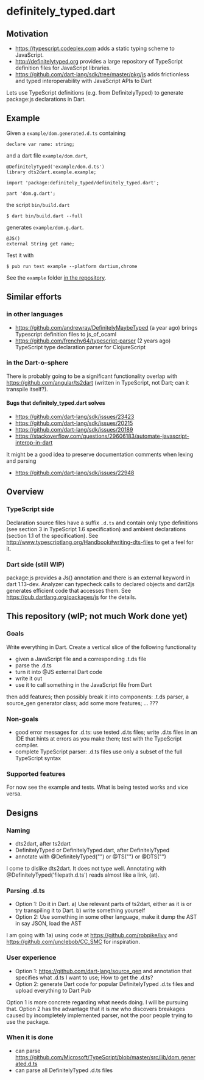 # definitely_typed.dart

## Motivation

 * https://typescript.codeplex.com adds a static typing scheme to JavaScript.
 * http://definitelytyped.org provides a large repository of TypeScript definition files for JavaScript libraries.
 * https://github.com/dart-lang/sdk/tree/master/pkg/js adds frictionless and typed interoperability with JavaScript APIs to Dart

Lets use TypeScript definitions (e.g. from DefinitelyTyped) to generate package:js declarations in Dart.

## Example

Given a `example/dom.generated.d.ts` containing

    declare var name: string;

and a dart file `example/dom.dart`,

    @DefinitelyTyped('example/dom.d.ts')
    library dts2dart.example.example;

    import 'package:definitely_typed/definitely_typed.dart';

    part 'dom.g.dart';

the script `bin/build.dart` 

    $ dart bin/build.dart --full

generates `example/dom.g.dart`.

    @JS()
    external String get name;

Test it with

    $ pub run test example --platform dartium,chrome

See the `example` folder [in the repository](https://github.com/jirkadanek/definitely_typed).

## Similar efforts

### in other languages

 * https://github.com/andrewray/DefinitelyMaybeTyped (a year ago) brings Typescript definition files to js_of_ocaml
 * https://github.com/frenchy64/typescript-parser (2 years ago) TypeScript type declaration parser for ClojureScript

### in the Dart-o-sphere

There is probably going to be a significant functionality overlap with https://github.com/angular/ts2dart (written in TypeScript, not Dart; can it transpile itself?).

#### Bugs that definitely_typed.dart solves

 * https://github.com/dart-lang/sdk/issues/23423
 * https://github.com/dart-lang/sdk/issues/20215
 * https://github.com/dart-lang/sdk/issues/20189
 * https://stackoverflow.com/questions/29606183/automate-javascript-interop-in-dart
 
It might be a good idea to preserve documentation comments when lexing and parsing
 
 * https://github.com/dart-lang/sdk/issues/22948

## Overview

### TypeScript side

Declaration source files have a suffix `.d.ts` and contain only type definitions (see section 3 in TypeScript 1.6 specification) and ambient declarations (section 1.1 of the specification). See http://www.typescriptlang.org/Handbook#writing-dts-files to get a feel for it.

### Dart side (still WIP)

package:js provides a Js() annotation and there is an external keyword in dart 1.13-dev. Analyzer can typecheck calls to declared objects and dart2js generates efficient code that accesses them. See https://pub.dartlang.org/packages/js for the details.

## This repository (wIP; not much Work done yet)

### Goals

Write everything in Dart. Create a vertical slice of the following functionality

  - given a JavaScript file and a corresponding .t.ds file
  - parse the .d.ts
  - turn it into @JS external Dart code
  - write it out
  - use it to call something in the JavaScript file from Dart

then add features; then possibly break it into components: .t.ds parser, a source_gen generator class; add some more features; ... ???

### Non-goals

  - good error messages for .d.ts: use tested .d.ts files; write .d.ts files in an IDE that hints at errors as you make them; test with the TypeScript compiler.
  - complete TypeScript parser: .d.ts files use only a subset of the full TypeScript syntax

### Supported features

For now see the example and tests. What is being tested works and vice versa.

## Designs

### Naming

  - dts2dart, after ts2dart
  - DefinitelyTyped or DefinitelyTyped.dart, after DefinitelyTyped
  - annotate with @DefinitelyTyped("") or @TS("") or @DTS("")
  
I come to dislike dts2dart. It does not type well. Annotating with @DefinitelyTyped('filepath.d.ts') reads almost like a link, (at).

### Parsing .d.ts

  - Option 1: Do it in Dart. a) Use relevant parts of ts2dart, either as it is or try transpiling it to Dart. b) write something yourself
  - Option 2: Use something in some other language, make it dump the AST in say JSON, load the AST
  
I am going with 1a) using code at https://github.com/robpike/ivy and https://github.com/unclebob/CC_SMC for inspiration.

### User experience

  - Option 1: https://github.com/dart-lang/source_gen and annotation that specifies what .d.ts I want to use; How to get the .d.ts?
  - Option 2: generate Dart code for popular DefinitelyTyped .d.ts files and upload everything to Dart Pub
  
Option 1 is more concrete regarding what needs doing. I will be pursuing that. Option 2 has the advantage that it is _me_ who discovers breakages caused by incompletely implemented parser, not the poor people trying to use the package.

### When it is done 

  - can parse https://github.com/Microsoft/TypeScript/blob/master/src/lib/dom.generated.d.ts
  - can parse all DefinitelyTyped .d.ts files